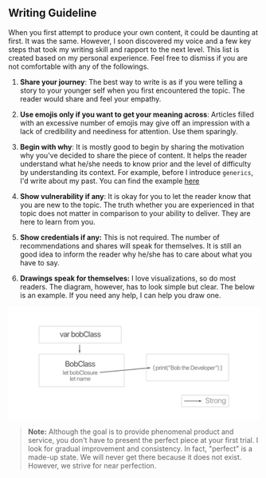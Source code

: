 ## Writing Guideline
When you first attempt to produce your own content, it could be daunting at first. It was the same. However, I soon discovered my voice and a few key steps that took my writing skill and rapport to the next level. This list is created based on my personal experience. Feel free to dismiss if you are not comfortable with any of the followings.

1. **Share your journey**: The best way to write is as if you were telling a story to your younger self when you first encountered the topic. The reader would share and feel your empathy.  

2. **Use emojis only if you want to get your meaning across**: Articles filled with an excessive number of emojis may give off an impression with a lack of credibility and neediness for attention. Use them sparingly.

3. **Begin with why**: It is mostly good to begin by sharing the motivation why you've decided to share the piece of content. It helps the reader understand what he/she needs to know prior and the level of difficulty by understanding its context. For example, before I introduce `generics`, I'd write about my past. You can find the example [here](https://blog.bobthedeveloper.io/intro-to-generics-in-swift-with-bob-df58118a5001)

4. **Show vulnerability if any**: It is okay for you to let the reader know that you are new to the topic. The truth whether you are experienced in that topic does not matter in comparison to your ability to deliver. They are here to learn from you.

5. **Show credentials if any:** This is not required. The number of recommendations and shares will speak for themselves. It is still an good idea to inform the reader why he/she has to care about what you have to say.

6. **Drawings speak for themselves:** I love visualizations, so do most readers. The diagram, however, has to look simple but clear. The below is an example. If you need any help, I can help you draw one.

![A simple diagram is used to describe closure retain cycle](/content/assets/visualization-ex.png)


> **Note:** Although the goal is to provide phenomenal product and service, you don't have to present the perfect piece at your first trial. I look for gradual improvement and consistency. In fact, "perfect" is a made-up state. We will never get there because it does not exist. However, we strive for near perfection.
